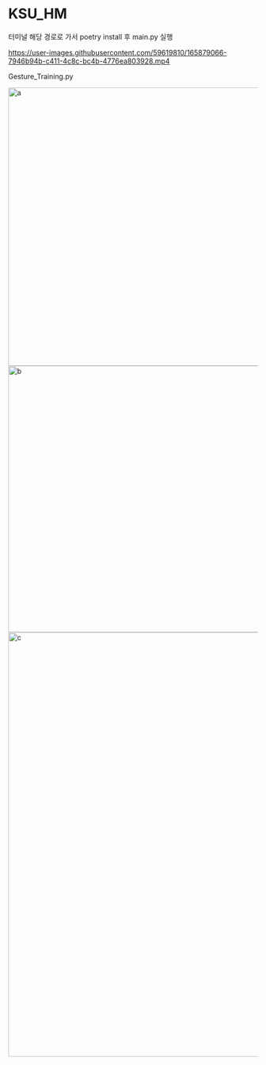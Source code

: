 # KSU_HM

터미널 해당 경로로 가서 poetry install 후 main.py 실행

https://user-images.githubusercontent.com/59619810/165879066-7946b94b-c411-4c8c-bc4b-4776ea803928.mp4





Gesture_Training.py




<img width="562" alt="a" src="https://user-images.githubusercontent.com/59619810/168414419-8959a475-9484-4650-9724-e82f9f3335b0.png">
<img width="538" alt="b" src="https://user-images.githubusercontent.com/59619810/168414420-d4a5c809-4945-4f38-bcb7-f4eeee911df0.png">
<img width="857" alt="c" src="https://user-images.githubusercontent.com/59619810/168414422-90f9d422-a7a9-40fa-8909-6bc0c5a5cc68.png">


